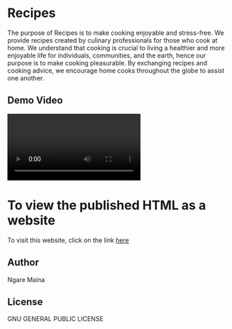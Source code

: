 # Recipes #
The purpose of Recipes is to make cooking enjoyable and stress-free. We provide recipes created by culinary professionals for those who cook at home. We understand that cooking is crucial to living a healthier and more enjoyable life for individuals, communities, and the earth, hence our purpose is to make cooking pleasurable. By exchanging recipes and cooking advice, we encourage home cooks throughout the globe to assist one another.

## Demo Video ##
![Watch the video](./media/video.webm)

# To view the published HTML as a website #
To visit this website, click on the link [here](https://mapishi.netlify.app/)

## Author ##
Ngare Maina 

## License ##
GNU GENERAL PUBLIC LICENSE